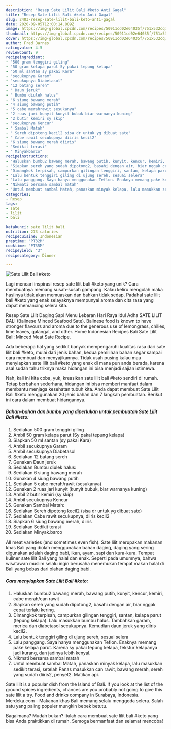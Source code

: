 ```yaml
---
description: "Resep Sate Lilit Bali #keto Anti Gagal"
title: "Resep Sate Lilit Bali #keto Anti Gagal"
slug: 2403-resep-sate-lilit-bali-keto-anti-gagal
date: 2020-09-05T12:00:14.809Z
image: https://img-global.cpcdn.com/recipes/50911cd02e64035f/751x532cq70/sate-lilit-bali-keto-foto-resep-utama.jpg
thumbnail: https://img-global.cpcdn.com/recipes/50911cd02e64035f/751x532cq70/sate-lilit-bali-keto-foto-resep-utama.jpg
cover: https://img-global.cpcdn.com/recipes/50911cd02e64035f/751x532cq70/sate-lilit-bali-keto-foto-resep-utama.jpg
author: Fred Barnes
ratingvalue: 4.5
reviewcount: 9
recipeingredient:
- "500 gram tenggiri giling"
- "50 gram kelapa parut Sy pakai tepung kelapa"
- "50 ml santan sy pakai Kara"
- "secukupnya Garam"
- "secukupnya Diabetasol"
- "12 batang sereh"
- " Daun jeruk"
- " Bumbu diulek halus"
- "6 siung bawang merah"
- "4 siung bawang putih"
- "5 cabe merahrawit sesukanya"
- "2 ruas jari kunyit kunyit bubuk biar warnanya kuning"
- "2 butir kemiri sy skip"
- "secukupnya Kencur"
- " Sambal Matah"
- " Sereh dipotong kecil2 sisa dr untuk yg dibuat sate"
- " Cabe rawit secukupnya diiris kecil2"
- "6 siung bawang merah diiris"
- "Sedikit terasi"
- " Minyakbarco"
recipeinstructions:
- "Haluskan bumbu2 bawang merah, bawang putih, kunyit, kencur, kemiri, cabe merah/can rawit"
- "Siapkan sereh yang sudah dipotong2, basahi dengan air, biar nggak cepat terlalu kering."
- "Dimangkok terpisah, campurkan gilingan tenggiri, santan, kelapa parut (tepung kelapa). Lalu masukkan bumbu halus. Tambahkan garam, merica dan diabetasol secukupnya. Kemudian daun jeruk yang diiris kecil2."
- "Lalu bentuk tenggiri giling di ujung sereh, sesuai selera"
- "Lalu panggang. Saya hanya menggunakan Teflon. Enaknya memang pake kelapa parut. Karena sy pakai tepung kelapa, tekstur kelapanya jadi kurang, dan jadinya lebih kenyal."
- "Nikmati bersama sambal matah"
- "Untul membuat sambal Matah, panaskan minyak kelapa, lalu masukkan sedikit terasi, setelah Panas masukkan can rawit, bawang merah, sereh yang sudah diiris2, penyet2. Matikan api."
categories:
- Resep
tags:
- sate
- lilit
- bali

katakunci: sate lilit bali 
nutrition: 273 calories
recipecuisine: Indonesian
preptime: "PT32M"
cooktime: "PT35M"
recipeyield: "3"
recipecategory: Dinner

---
```



![Sate Lilit Bali #keto](https://img-global.cpcdn.com/recipes/50911cd02e64035f/751x532cq70/sate-lilit-bali-keto-foto-resep-utama.jpg)

Lagi mencari inspirasi resep sate lilit bali #keto yang unik? Cara membuatnya memang susah-susah gampang. Kalau keliru mengolah maka hasilnya tidak akan memuaskan dan bahkan tidak sedap. Padahal sate lilit bali #keto yang enak selayaknya mempunyai aroma dan cita rasa yang dapat memancing selera kita.

Resep Sate Lilit Daging Sapi Menu Lebaran Hari Raya Idul Adha SATE LILIT BALI (Balinese Minced Seafood Sate). Balinese food is known to have stronger flavours and aroma due to the generous use of lemongrass, chilies, lime leaves, galangal, and other. Home Indonesian Recipes Bali Sate Lilit Bali: Minced Meat Sate Recipe.

Ada beberapa hal yang sedikit banyak mempengaruhi kualitas rasa dari sate lilit bali #keto, mulai dari jenis bahan, kedua pemilihan bahan segar sampai cara membuat dan menyajikannya. Tidak usah pusing kalau mau menyiapkan sate lilit bali #keto yang enak di mana pun anda berada, karena asal sudah tahu triknya maka hidangan ini bisa menjadi sajian istimewa.


Nah, kali ini kita coba, yuk, kreasikan sate lilit bali #keto sendiri di rumah. Tetap berbahan sederhana, hidangan ini bisa memberi manfaat dalam membantu menjaga kesehatan tubuh kita. Anda dapat membuat Sate Lilit Bali #keto menggunakan 20 jenis bahan dan 7 langkah pembuatan. Berikut ini cara dalam membuat hidangannya.

<!--inarticleads1-->

##### Bahan-bahan dan bumbu yang diperlukan untuk pembuatan Sate Lilit Bali #keto:

1. Sediakan 500 gram tenggiri giling
1. Ambil 50 gram kelapa parut (Sy pakai tepung kelapa)
1. Siapkan 50 ml santan (sy pakai Kara)
1. Ambil secukupnya Garam
1. Ambil secukupnya Diabetasol
1. Sediakan 12 batang sereh
1. Gunakan  Daun jeruk
1. Sediakan  Bumbu diulek halus:
1. Sediakan 6 siung bawang merah
1. Gunakan 4 siung bawang putih
1. Sediakan 5 cabe merah/rawit (sesukanya)
1. Gunakan 2 ruas jari kunyit (kunyit bubuk, biar warnanya kuning)
1. Ambil 2 butir kemiri (sy skip)
1. Ambil secukupnya Kencur
1. Gunakan  Sambal Matah:
1. Sediakan  Sereh dipotong kecil2 (sisa dr untuk yg dibuat sate)
1. Sediakan  Cabe rawit secukupnya, diiris kecil2
1. Siapkan 6 siung bawang merah, diiris
1. Sediakan Sedikit terasi
1. Sediakan  Minyak.barco


All meat varieties (and sometimes even fish). Sate lilit merupakan makanan khas Bali yang diolah menggunakan bahan daging, daging yang sering digunakan adalah daging babi, ikan, ayam, sapi dan kura-kura. Tempat kuliner sate lilit Bali yang halal dan enak. Seperti pada umumnya, bahwa wisatawan muslim selalu ingin berusaha menemukan tempat makan halal di Bali yang bebas dari olahan daging babi. 

<!--inarticleads2-->

##### Cara menyiapkan Sate Lilit Bali #keto:

1. Haluskan bumbu2 bawang merah, bawang putih, kunyit, kencur, kemiri, cabe merah/can rawit
1. Siapkan sereh yang sudah dipotong2, basahi dengan air, biar nggak cepat terlalu kering.
1. Dimangkok terpisah, campurkan gilingan tenggiri, santan, kelapa parut (tepung kelapa). Lalu masukkan bumbu halus. Tambahkan garam, merica dan diabetasol secukupnya. Kemudian daun jeruk yang diiris kecil2.
1. Lalu bentuk tenggiri giling di ujung sereh, sesuai selera
1. Lalu panggang. Saya hanya menggunakan Teflon. Enaknya memang pake kelapa parut. Karena sy pakai tepung kelapa, tekstur kelapanya jadi kurang, dan jadinya lebih kenyal.
1. Nikmati bersama sambal matah
1. Untul membuat sambal Matah, panaskan minyak kelapa, lalu masukkan sedikit terasi, setelah Panas masukkan can rawit, bawang merah, sereh yang sudah diiris2, penyet2. Matikan api.


Sate lilit is a popular dish from the Island of Bali. If you look at the list of the ground spices ingredients, chances are you probably not going to give this sate lilit a try. Food and drinks company in Surabaya, Indonesia. Merdeka.com - Makanan khas Bali memang selalu menggoda selera. Salah satu yang paling populer mungkin bebek betutu. 

Bagaimana? Mudah bukan? Itulah cara membuat sate lilit bali #keto yang bisa Anda praktikkan di rumah. Semoga bermanfaat dan selamat mencoba!
